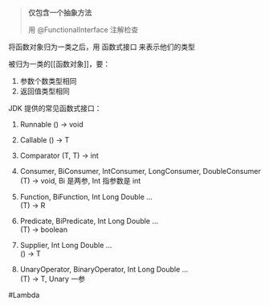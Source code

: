 > **仅包含一个抽象方法**
> 
> 用 @FunctionalInterface 注解检查

将函数对象归为一类之后，用 函数式接口 来表示他们的类型

被归为一类的[[函数对象]]，要：

1. 参数个数类型相同
2. 返回值类型相同

JDK 提供的常见函数式接口：

 1. Runnable 
    () -> void
    
 2. Callable
    () -> T
    
 3. Comparator
    (T, T) -> int
    
 4. ﻿﻿﻿Consumer, BiConsumer, IntConsumer, LongConsumer, DoubleConsumer
    (T) -> void, Bi 是两参, Int 指参数是 int
    
 5. Function, BiFunction, Int Long Double ...  
    (T) -> R
    
 6. Predicate, BiPredicate, Int Long Double ...  
    (T) -> boolean
    
 7. Supplier, Int Long Double ...  
    () -> T
    
 8. UnaryOperator, BinaryOperator, Int Long Double ...  
    (T) -> T, Unary 一参

#Lambda 